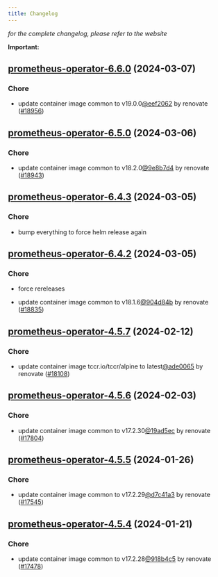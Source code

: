 ```yaml
---
title: Changelog
---
```



*for the complete changelog, please refer to the website*

**Important:**


## [prometheus-operator-6.6.0](https://github.com/truecharts/charts/compare/prometheus-operator-6.5.0...prometheus-operator-6.6.0) (2024-03-07)

### Chore



- update container image common to v19.0.0[@eef2062](https://github.com/eef2062) by renovate ([#18956](https://github.com/truecharts/charts/issues/18956))


## [prometheus-operator-6.5.0](https://github.com/truecharts/charts/compare/prometheus-operator-6.4.3...prometheus-operator-6.5.0) (2024-03-06)

### Chore



- update container image common to v18.2.0[@9e8b7d4](https://github.com/9e8b7d4) by renovate ([#18943](https://github.com/truecharts/charts/issues/18943))


## [prometheus-operator-6.4.3](https://github.com/truecharts/charts/compare/prometheus-operator-6.4.2...prometheus-operator-6.4.3) (2024-03-05)

### Chore



- bump everything to force helm release again


## [prometheus-operator-6.4.2](https://github.com/truecharts/charts/compare/prometheus-operator-6.4.0...prometheus-operator-6.4.2) (2024-03-05)

### Chore



- force rereleases

- update container image common to v18.1.6[@904d84b](https://github.com/904d84b) by renovate ([#18835](https://github.com/truecharts/charts/issues/18835))


















## [prometheus-operator-4.5.7](https://github.com/truecharts/charts/compare/prometheus-operator-4.5.6...prometheus-operator-4.5.7) (2024-02-12)

### Chore



- update container image tccr.io/tccr/alpine to latest[@ade0065](https://github.com/ade0065) by renovate ([#18108](https://github.com/truecharts/charts/issues/18108))


## [prometheus-operator-4.5.6](https://github.com/truecharts/charts/compare/prometheus-operator-4.5.5...prometheus-operator-4.5.6) (2024-02-03)

### Chore



- update container image common to v17.2.30[@19ad5ec](https://github.com/19ad5ec) by renovate ([#17804](https://github.com/truecharts/charts/issues/17804))


## [prometheus-operator-4.5.5](https://github.com/truecharts/charts/compare/prometheus-operator-4.5.4...prometheus-operator-4.5.5) (2024-01-26)

### Chore



- update container image common to v17.2.29[@d7c41a3](https://github.com/d7c41a3) by renovate ([#17545](https://github.com/truecharts/charts/issues/17545))


## [prometheus-operator-4.5.4](https://github.com/truecharts/charts/compare/prometheus-operator-4.5.3...prometheus-operator-4.5.4) (2024-01-21)

### Chore



- update container image common to v17.2.28[@918b4c5](https://github.com/918b4c5) by renovate ([#17478](https://github.com/truecharts/charts/issues/17478))

